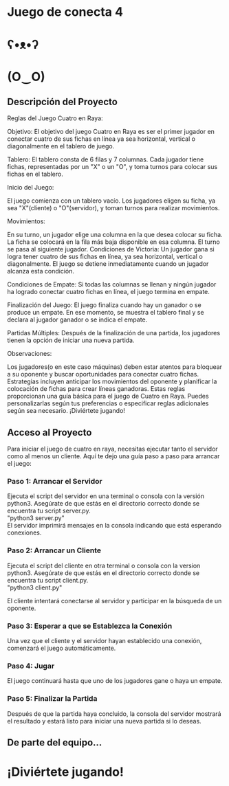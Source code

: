 <h1 text-align="center"> Juego de conecta 4 </h1>

# ʕ•ᴥ•ʔ
# (O‿O)

<h2>Descripción del Proyecto</h2>

Reglas del Juego Cuatro en Raya:</br>

Objetivo:
El objetivo del juego Cuatro en Raya es ser el primer jugador en conectar cuatro de sus fichas en línea ya sea horizontal, vertical o diagonalmente en el tablero de juego.

Tablero:
El tablero consta de 6 filas y 7 columnas. Cada jugador tiene fichas, representadas por un "X" o un "O", y toma turnos para colocar sus fichas en el tablero.

Inicio del Juego:

El juego comienza con un tablero vacío.
Los jugadores eligen su ficha, ya sea "X"(cliente) o "O"(servidor), y toman turnos para realizar movimientos.

Movimientos:

En su turno, un jugador elige una columna en la que desea colocar su ficha.
La ficha se colocará en la fila más baja disponible en esa columna.
El turno se pasa al siguiente jugador.
Condiciones de Victoria:
Un jugador gana si logra tener cuatro de sus fichas en línea, ya sea horizontal, vertical o diagonalmente. El juego se detiene inmediatamente cuando un jugador alcanza esta condición.

Condiciones de Empate:
Si todas las columnas se llenan y ningún jugador ha logrado conectar cuatro fichas en línea, el juego termina en empate.

Finalización del Juego:
El juego finaliza cuando hay un ganador o se produce un empate. En ese momento, se muestra el tablero final y se declara al jugador ganador o se indica el empate.

Partidas Múltiples:
Después de la finalización de una partida, los jugadores tienen la opción de iniciar una nueva partida.

Observaciones:

Los jugadores(o en este caso máquinas) deben estar atentos para bloquear a su oponente y buscar oportunidades para conectar cuatro fichas.
Estrategias incluyen anticipar los movimientos del oponente y planificar la colocación de fichas para crear líneas ganadoras.
Estas reglas proporcionan una guía básica para el juego de Cuatro en Raya. Puedes personalizarlas según tus preferencias o especificar reglas adicionales según sea necesario. ¡Diviértete jugando!




<h2>Acceso al Proyecto</h2>
Para iniciar el juego de cuatro en raya, necesitas ejecutar tanto el servidor como al menos un cliente. Aquí te dejo una guía paso a paso para arrancar el juego:

<h3>Paso 1: Arrancar el Servidor</h3>
Ejecuta el script del servidor en una terminal o consola con la versión python3. Asegúrate de que estás en el directorio correcto donde se encuentra tu script server.py.</br>
"python3 server.py"</br>
El servidor imprimirá mensajes en la consola indicando que está esperando conexiones.

<h3>Paso 2: Arrancar un Cliente</h3>
Ejecuta el script del cliente en otra terminal o consola con la version python3. Asegúrate de que estás en el directorio correcto donde se encuentra tu script client.py.</br>
"python3 client.py"

El cliente intentará conectarse al servidor y participar en la búsqueda de un oponente.

<h3>Paso 3: Esperar a que se Establezca la Conexión</h3>
Una vez que el cliente y el servidor hayan establecido una conexión, comenzará el juego automáticamente. 

<h3>Paso 4: Jugar</h3>
El juego continuará hasta que uno de los jugadores gane o haya un empate.

<h3>Paso 5: Finalizar la Partida</h3>
Después de que la partida haya concluido, la consola del servidor mostrará el resultado y estará listo para iniciar una nueva partida si lo deseas.


<h2>De parte del equipo...</h2>

<h1 text-align="center">¡Diviértete jugando!</h1>

